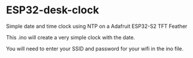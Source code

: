 # ESP32-desk-clock
Simple date and time clock using NTP on a Adafruit ESP32-S2 TFT Feather

This .ino will create a very simple clock with the date.

You will need to enter your SSID and password for your wifi in the ino file.
